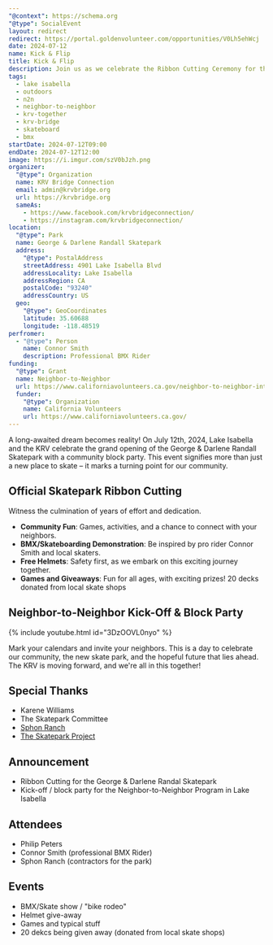 ```yaml
---
"@context": https://schema.org
"@type": SocialEvent
layout: redirect
redirect: https://portal.goldenvolunteer.com/opportunities/V0Lh5ehWcj
date: 2024-07-12
name: Kick & Flip
title: Kick & Flip
description: Join us as we celebrate the Ribbon Cutting Ceremony for the George & Darlene Randall Skatepark and have a Block Party as the Lake Isabella Kick-Off of the Neighbor-to-Neighbor Program
tags:
  - lake isabella
  - outdoors
  - n2n
  - neighbor-to-neighbor
  - krv-together
  - krv-bridge
  - skateboard
  - bmx
startDate: 2024-07-12T09:00
endDate: 2024-07-12T12:00
image: https://i.imgur.com/szV0bJzh.png
organizer:
  "@type": Organization
  name: KRV Bridge Connection
  email: admin@krvbridge.org
  url: https://krvbridge.org
  sameAs:
    - https://www.facebook.com/krvbridgeconnection/
    - https://instagram.com/krvbridgeconnection/
location:
  "@type": Park
  name: George & Darlene Randall Skatepark
  address:
    "@type": PostalAddress
    streetAddress: 4901 Lake Isabella Blvd
    addressLocality: Lake Isabella
    addressRegion: CA
    postalCode: "93240"
    addressCountry: US
  geo:
    "@type": GeoCoordinates
    latitude: 35.60688
    longitude: -118.48519
perfromer:
  - "@type": Person
    name: Connor Smith
    description: Professional BMX Rider
funding:
  "@type": Grant
  name: Neighbor-to-Neighbor
  url: https://www.californiavolunteers.ca.gov/neighbor-to-neighbor-interest/
  funder:
    "@type": Organization
    name: California Volunteers
    url: https://www.californiavolunteers.ca.gov/
---
```


A long-awaited dream becomes reality! On July 12th, 2024, Lake Isabella and the KRV celebrate the grand
opening of the George & Darlene Randall Skatepark with a community block party. This event signifies
more than just a new place to skate – it marks a turning point for our community.

## Official Skatepark Ribbon Cutting
Witness the culmination of years of effort and dedication.

- **Community Fun**: Games, activities, and a chance to connect with your neighbors.
- **BMX/Skateboarding Demonstration**: Be inspired by pro rider Connor Smith and local skaters.
- **Free Helmets**: Safety first, as we embark on this exciting journey together.
- **Games and Giveaways**: Fun for all ages, with exciting prizes! 20 decks donated from local skate shops

## Neighbor-to-Neighbor Kick-Off & Block Party
<div class="center">{% include youtube.html id="3DzOOVL0nyo" %}</div>

Mark your calendars and invite your neighbors. This is a day to celebrate our community,
the new skate park, and the hopeful future that lies ahead.  The KRV is moving forward,
and we're all in this together!

## Special Thanks
- Karene Williams
- The Skatepark Committee
- [Sphon Ranch](https://www.spohnranch.com/)
- [The Skatepark Project](https://skatepark.org/)

## Announcement
- Ribbon Cutting for the George & Darlene Randal Skatepark
- Kick-off / block party for the Neighbor-to-Neighbor Program in Lake Isabella

## Attendees
- Philip Peters
- Connor Smith (professional BMX Rider)
- Sphon Ranch (contractors for the park)

## Events
- BMX/Skate show / "bike rodeo"
- Helmet give-away
- Games and typical stuff
- 20 dekcs being given away (donated from local skate shops)
